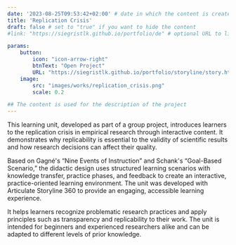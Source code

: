 ```yaml
---
date: '2023-08-25T09:53:42+02:00' # date in which the content is created - defaults to "today"
title: 'Replication Crisis'
draft: false # set to "true" if you want to hide the content 
#link: "https://siegristlk.github.io/portfolio/de" # optional URL to link the logo to

params:
    button:
        icon: "icon-arrow-right"
        btnText: "Open Project"
        URL: "https://siegristlk.github.io/portfolio/storyline/story.html"
    image:
        src: "images/works/replication_crisis.png"
        scale: 0.2

## The content is used for the description of the project
---
```

This learning unit, developed as part of a group project, introduces learners to the replication crisis in empirical research through interactive content. It demonstrates why replicability is essential to the validity of scientific results and how research decisions can affect their quality.

Based on Gagné's “Nine Events of Instruction” and Schank's “Goal-Based Scenario,” the didactic design uses structured learning scenarios with knowledge transfer, practice phases, and feedback to create an interactive, practice-oriented learning environment. The unit was developed with Articulate Storyline 360 to provide an engaging, accessible learning experience.

It helps learners recognize problematic research practices and apply principles such as transparency and replicability to their work. The unit is intended for beginners and experienced researchers alike and can be adapted to different levels of prior knowledge.